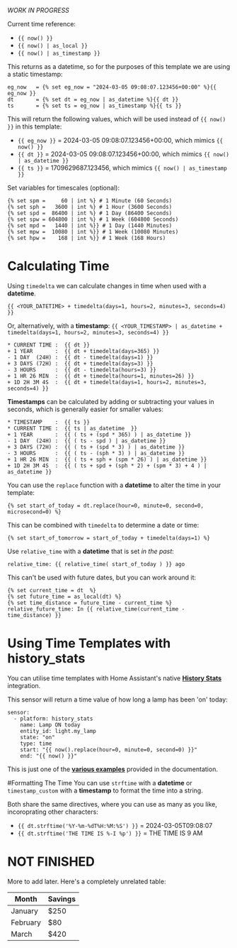 *WORK IN PROGRESS*

Current time reference:
- `{{ now() }}`
- `{{ now() | as_local }}`
- `{{ now() | as_timestamp }}`

This returns as a datetime, so for the purposes of this template we are using a static timestamp:
```
eg_now   = {% set eg_now = "2024-03-05 09:08:07.123456+00:00" %}{{ eg_now }}
dt       = {% set dt = eg_now | as_datetime %}{{ dt }}
ts       = {% set ts = eg_now | as_timestamp %}{{ ts }}
```
This will return the following values, which will be used instead of `{{ now() }}` in this template:
- `{{ eg_now }}` = 2024-03-05 09:08:07.123456+00:00, which mimics `{{ now() }}`
- `{{ dt }}` = 2024-03-05 09:08:07.123456+00:00, which mimics `{{ now() | as_datetime }}`
- `{{ ts }}` = 1709629687.123456, which mimics `{{ now() | as_timestamp }}`

Set variables for timescales (optional):
```
{% set spm =     60 | int %} # 1 Minute (60 Seconds)
{% set sph =   3600 | int %} # 1 Hour (3600 Seconds)
{% set spd =  86400 | int %} # 1 Day (86400 Seconds)
{% set spw = 604800 | int %} # 1 Week (604800 Seconds)
{% set mpd =   1440 | int %}} # 1 Day (1440 Minutes)
{% set mpw =  10080 | int %}} # 1 Week (10080 Minutes)
{% set hpw =    168 | int %}} # 1 Week (168 Hours)
```

# Calculating Time
Using `timedelta` we can calculate changes in time when used with a **datetime**.

`{{ <YOUR_DATETIME> + timedelta(days=1, hours=2, minutes=3, seconds=4) }}`

Or, alternatively, with a **timestamp**: `{{ <YOUR_TIMESTAMP> | as_datetime + timedelta(days=1, hours=2, minutes=3, seconds=4) }}`
```
* CURRENT TIME :  {{ dt }}
+ 1 YEAR       :  {{ dt + timedelta(days=365) }}
- 1 DAY  (24H) :  {{ dt - timedelta(days=1) }}
+ 3 DAYS (72H) :  {{ dt + timedelta(days=3) }}
- 3 HOURS      :  {{ dt - timedelta(hours=3) }}
+ 1 HR 26 MIN  :  {{ dt + timedelta(hours=1, minutes=26) }}
+ 1D 2H 3M 4S  :  {{ dt + timedelta(days=1, hours=2, minutes=3, seconds=4) }}
```
**Timestamps** can be calculated by adding or subtracting your values in seconds, which is generally easier for smaller values:
```
* TIMESTAMP    :  {{ ts }}
* CURRENT TIME :  {{ ts | as_datetime  }}
+ 1 YEAR       :  {{ ( ts + (spd * 365) ) | as_datetime }}
- 1 DAY  (24H) :  {{ ( ts - spd ) | as_datetime }}
+ 3 DAYS (72H) :  {{ ( ts + (spd * 3) ) | as_datetime }}
- 3 HOURS      :  {{ ( ts - (sph * 3) ) | as_datetime }}
+ 1 HR 26 MIN  :  {{ ( ts + sph + (spm * 26) ) | as_datetime }}
+ 1D 2H 3M 4S  :  {{ ( ts + spd + (sph * 2) + (spm * 3) + 4 ) | as_datetime }}
```

You can use the `replace` function with a **datetime** to alter the time in your template:

```
{% set start_of_today = dt.replace(hour=0, minute=0, second=0, microsecond=0) %}
```
This can be combined with `timedelta` to determine a date or time:
```
{% set start_of_tomorrow = start_of_today + timedelta(days=1) %}
```

Use `relative_time` with a **datetime** that is set *in the past*:
```
relative_time: {{ relative_time( start_of_today ) }} ago
```
This can't be used with future dates, but you can work around it:
```
{% set current_time = dt  %}
{% set future_time = as_local(dt) %}
{% set time_distance = future_time - current_time %}
relative_future_time: In {{ relative_time(current_time - time_distance) }}
```
# Using Time Templates with history_stats
You can utilise time templates with Home Assistant's native [**History Stats**](https://www.home-assistant.io/integrations/history_stats/) integration.

This sensor will return a time value of how long a lamp has been 'on' today:
```
sensor:
  - platform: history_stats
    name: Lamp ON today
    entity_id: light.my_lamp
    state: "on"
    type: time
    start: "{{ now().replace(hour=0, minute=0, second=0) }}"
    end: "{{ now() }}"
```
This is just one of the [**various examples**](https://www.home-assistant.io/integrations/history_stats/#examples) provided in the documentation.

#Formatting The Time
You can use `strftime` with a **datetime** or `timestamp_custom` with a **timestamp** to format the time into a string.

Both share the same directives, where you can use as many as you like, incoroprating other characters:
- `{{ dt.strftime('%Y-%m-%dT%H:%M:%S') }}` = 2024-03-05T09:08:07
- `{{ dt.strftime('THE TIME IS %-I %p') }}` = THE TIME IS 9 AM

# NOT FINISHED
More to add later. Here's a completely unrelated table:

| Month    | Savings |
| -------- | ------- |
| January  | $250    |
| February | $80     |
| March    | $420    |
